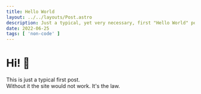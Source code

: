 ```yaml
---
title: Hello World
layout: ../../layouts/Post.astro
description: Just a typical, yet very necessary, first "Hello World" post.
date: 2022-06-25
tags: [ 'non-code' ]
---
```


# Hi! 👋

This is just a typical first post.  
Without it the site would not work. It's the law.